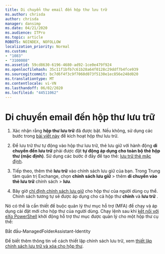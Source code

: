 ```yaml
---
title: Di chuyển thư email đến hộp thư lưu trữ
ms.author: chrisda
author: chrisda
manager: dansimp
ms.date: 04/21/2020
ms.audience: ITPro
ms.topic: article
ROBOTS: NOINDEX, NOFOLLOW
localization_priority: Normal
ms.custom:
- "1083"
- "3100008"
ms.assetid: 59cd8630-6196-4680-ad92-1ce0e479f924
ms.openlocfilehash: 35c11f1bfb7c61b28a64f0128c29ddf7b4fce939
ms.sourcegitcommit: bc7d6f4f3c9f7060d073f5130e1ec856e248d020
ms.translationtype: MT
ms.contentlocale: vi-VN
ms.lasthandoff: 06/02/2020
ms.locfileid: "44511062"
---
```

# <a name="move-email-to-the-archive-mailbox"></a>Di chuyển email đến hộp thư lưu trữ

1. Xác nhận rằng **hộp thư lưu trữ** đã được bật. Nếu không, sử dụng các bước trong [bài viết này](https://docs.microsoft.com/microsoft-365/compliance/enable-archive-mailboxes) để kích hoạt hộp thư lưu trữ.

2. Để lưu trữ thư tự động vào hộp thư lưu trữ, thẻ lưu giữ với hành động **di chuyển đến lưu trữ** phải được đặt **tự động áp dụng cho toàn bộ thẻ hộp thư (mặc định)**. Sử dụng các bước ở đây để tạo thẻ: [lưu trữ thẻ mặc định](https://docs.microsoft.com/microsoft-365/compliance/set-up-an-archive-and-deletion-policy-for-mailboxes#create-a-custom-archive-default-policy-tag).

3. Tiếp theo, thêm thẻ **lưu trữ** vào chính sách lưu giữ của bạn. Trong Trung tâm quản trị Exchange, chọn **chính sách lưu giữ** > thêm **di chuyển vào thẻ lưu trữ** chính sách > **lưu**.

4. Bây giờ [chỉ định chính sách lưu giữ](https://docs.microsoft.com/exchange/security-and-compliance/messaging-records-management/apply-retention-policy) cho hộp thư của người dùng cụ thể. Chính sách tương tự sẽ được áp dụng cho cả hộp thư **chính** và **lưu trữ** .

Nó có thể là cần thiết để buộc quản lý thư mục hỗ trợ (MFA) để chạy và áp dụng cài đặt mới cho hộp thư của người dùng. Chạy lệnh sau khi [kết nối với eXo PowerShell](https://docs.microsoft.com/powershell/exchange/exchange-online/connect-to-exchange-online-powershell/connect-to-exchange-online-powershell?view=exchange-ps) khởi động hỗ trợ thư mục được quản lý cho một hộp thư cụ thể:
  
Bắt đầu-ManagedFolderAssistant-Identity<name of the mailbox>

Để biết thêm thông tin về cách thiết lập chính sách lưu trữ, xem [thiết lập chính sách lưu trữ và xóa cho hộp thư](https://docs.microsoft.com/microsoft-365/compliance/set-up-an-archive-and-deletion-policy-for-mailboxes#step-1-enable-archive-mailboxes-for-users).
  